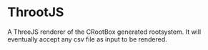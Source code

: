 # ThrootJS
A ThreeJS renderer of the CRootBox generated rootsystem. It will eventually accept any csv file as input to be rendered.
